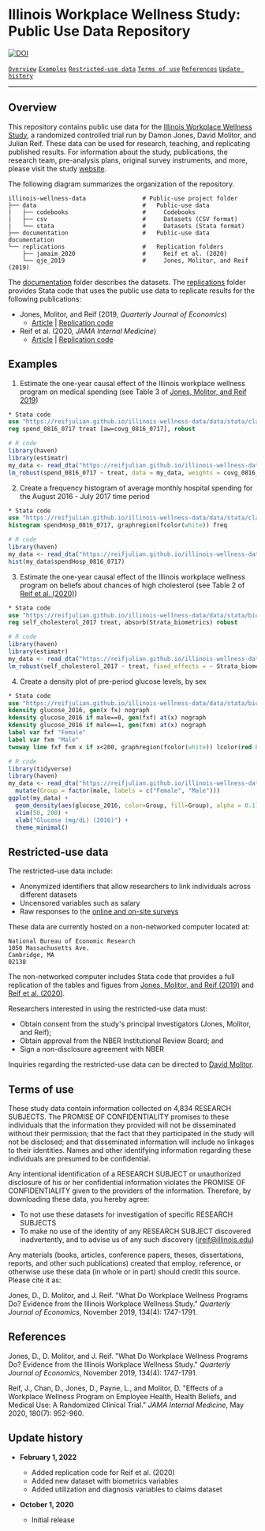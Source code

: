 # Illinois Workplace Wellness Study: Public Use Data Repository

[![DOI](https://zenodo.org/badge/DOI/10.5281/zenodo.4064860.svg)](http://dx.doi.org/10.5281/zenodo.4064860)

[`Overview`](#overview) [`Examples`](#examples) [`Restricted-use data`](#restricted-use-data) [`Terms of use`](#terms-of-use) [`References`](#references) [`Update history`](#update-history) 

-----------

## Overview 

This repository contains public use data for the [Illinois Workplace Wellness Study](https://www.nber.org/workplacewellness/), a randomized controlled trial run by Damon Jones, David Molitor, and Julian Reif. These data can be used for research, teaching, and replicating published results. For information about the study, publications, the research team, pre-analysis plans, original survey instruments, and more, please visit the study [website](https://www.nber.org/workplacewellness/).

The following diagram summarizes the organization of the repository.
```
illinois-wellness-data                # Public-use project folder
├── data                              #   Public-use data
|   ├── codebooks                     #     Codebooks
|   ├── csv                           #     Datasets (CSV format)
|   └── stata                         #     Datasets (Stata format)
├── documentation                     #   Public-use data documentation
└── replications                      #   Replication folders
    ├── jamaim_2020                   #     Reif et al. (2020)
    └── qje_2019                      #     Jones, Molitor, and Reif (2019)
```

The [documentation](/documentation/README.md) folder describes the datasets. The [replications](/replications) folder provides Stata code that uses the public use data to replicate results for the following publications:
  - Jones, Molitor, and Reif (2019, *Quarterly Journal of Economics*)
    - [Article](https://academic.oup.com/qje/article/134/4/1747/5550759) | [Replication code](/replications/qje_2019)
  - Reif et al. (2020, *JAMA Internal Medicine*)
    - [Article](https://jamanetwork.com/journals/jamainternalmedicine/article-abstract/2765690?guestAccessKey=e5e8e875-c27f-44c4-a5b1-bea7ea27af57) | [Replication code](/replications/jamaim_2020)

## Examples

1. Estimate the one-year causal effect of the Illinois workplace wellness program on medical spending (see Table 3 of [Jones, Molitor, and Reif 2019](https://academic.oup.com/qje/article/134/4/1747/5550759))

```stata
* Stata code
use "https://reifjulian.github.io/illinois-wellness-data/data/stata/claims.dta", clear
reg spend_0816_0717 treat [aw=covg_0816_0717], robust
```

```R
# R code
library(haven)
library(estimatr)
my_data <- read_dta("https://reifjulian.github.io/illinois-wellness-data/data/stata/claims.dta")
lm_robust(spend_0816_0717 ~ treat, data = my_data, weights = covg_0816_0717, se_type = "HC1")
```

2. Create a frequency histogram of average monthly hospital spending for the August 2016 - July 2017 time period

```stata
* Stata code
use "https://reifjulian.github.io/illinois-wellness-data/data/stata/claims.dta", clear
histogram spendHosp_0816_0717, graphregion(fcolor(white)) freq
```

```R
# R code
library(haven)
my_data <- read_dta("https://reifjulian.github.io/illinois-wellness-data/data/stata/claims.dta")
hist(my_data$spendHosp_0816_0717)
```

3. Estimate the one-year causal effect of the Illinois workplace wellness program on beliefs about chances of high cholesterol (see Table 2 of [Reif et al. (2020)](https://jamanetwork.com/journals/jamainternalmedicine/article-abstract/2765690?guestAccessKey=e5e8e875-c27f-44c4-a5b1-bea7ea27af57))

```stata
* Stata code
use "https://reifjulian.github.io/illinois-wellness-data/data/stata/biometrics.dta", clear
reg self_cholesterol_2017 treat, absorb(Strata_biometrics) robust
```

```R
# R code
library(haven)
library(estimatr)
my_data <- read_dta("https://reifjulian.github.io/illinois-wellness-data/data/stata/biometrics.dta")
lm_robust(self_cholesterol_2017 ~ treat, fixed_effects = ~ Strata_biometrics, data = my_data, se_type = "HC1")
```


4. Create a density plot of pre-period glucose levels, by sex

```stata
* Stata code
use "https://reifjulian.github.io/illinois-wellness-data/data/stata/biometrics.dta", clear
kdensity glucose_2016, gen(x fx) nograph
kdensity glucose_2016 if male==0, gen(fxf) at(x) nograph
kdensity glucose_2016 if male==1, gen(fxm) at(x) nograph
label var fxf "Female"
label var fxm "Male"
twoway line fxf fxm x if x<200, graphregion(fcolor(white)) lcolor(red blue)
```

```R
# R code
library(tidyverse)
library(haven)
my_data <- read_dta("https://reifjulian.github.io/illinois-wellness-data/data/stata/biometrics.dta") %>% 
  mutate(Group = factor(male, labels = c("Female", "Male")))
ggplot(my_data) + 
  geom_density(aes(glucose_2016, color=Group, fill=Group), alpha = 0.1) +
  xlim(50, 200) + 
  xlab("Glucose (mg/dL) (2016)") +
  theme_minimal()
```


## Restricted-use data

The restricted-use data include:
  - Anonymized identifiers that allow researchers to link individuals across different datasets
  - Uncensored variables such as salary
  - Raw responses to the [online and on-site surveys](https://www.nber.org/programs-projects/projects-and-centers/workplace-wellness/illinois-workplace-wellness-downloads)

These data are currently hosted on a non-networked computer located at:

	National Bureau of Economic Research
	1050 Massachusetts Ave.
	Cambridge, MA 
	02138

The non-networked computer includes Stata code that provides a full replication of the tables and figues from [Jones, Molitor, and Reif (2019)](https://academic.oup.com/qje/article/134/4/1747/5550759) and [Reif et al. (2020)](https://jamanetwork.com/journals/jamainternalmedicine/article-abstract/2765690?guestAccessKey=e5e8e875-c27f-44c4-a5b1-bea7ea27af57).

Researchers interested in using the restricted-use data must:
  - Obtain consent from the study's principal investigators (Jones, Molitor, and Reif);
  - Obtain approval from the NBER Institutional Review Board; and
  - Sign a non-disclosure agreement with NBER

Inquiries regarding the restricted-use data can be directed to [David Molitor](mailto:dmolitor@illinois.edu).

## Terms of use

These study data contain information collected on 4,834 RESEARCH SUBJECTS. The PROMISE OF CONFIDENTIALITY promises to these individuals that the information they provided will not be disseminated without their permission; that the fact that they participated in the study will not be disclosed; and that disseminated information will include no linkages to their identities. Names and other identifying information regarding these individuals are presumed to be confidential.

Any intentional identification of a RESEARCH SUBJECT or unauthorized disclosure of his or her confidential information violates the PROMISE OF CONFIDENTIALITY given to the providers of the information. Therefore, by downloading these data, you hereby agree:

  - To not use these datasets for investigation of specific RESEARCH SUBJECTS
  - To make no use of the identity of any RESEARCH SUBJECT discovered inadvertently, and to advise us of any such discovery (jreif@illinois.edu)

Any materials (books, articles, conference papers, theses, dissertations, reports, and other such publications) created that employ, reference, or otherwise use these data (in whole or in part) should credit this source. Please cite it as:

Jones, D., D. Molitor, and J. Reif. "What Do Workplace Wellness Programs Do? Evidence from the Illinois Workplace Wellness Study." *Quarterly Journal of Economics*, November 2019, 134(4): 1747-1791.

## References

Jones, D., D. Molitor, and J. Reif. "What Do Workplace Wellness Programs Do? Evidence from the Illinois Workplace Wellness Study." *Quarterly Journal of Economics*, November 2019, 134(4): 1747-1791.

Reif, J., Chan, D., Jones, D., Payne, L., and Molitor, D. "Effects of a Workplace Wellness Program on Employee Health, Health Beliefs, and Medical Use: A Randomized Clinical Trial." *JAMA Internal Medicine*, May 2020, 180(7): 952-960.

## Update history

* **February 1, 2022**
  - Added replication code for Reif et al. (2020)
  - Added new dataset with biometrics variables
  - Added utilization and diagnosis variables to claims dataset

* **October 1, 2020**
  - Initial release
